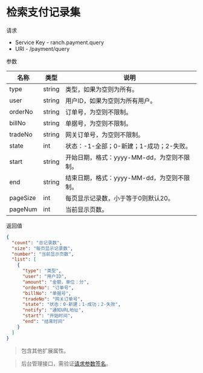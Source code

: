 # 检索支付记录集

请求
- Service Key - ranch.payment.query
- URI - /payment/query

参数

|名称|类型|说明|
|---|---|---|
|type|string|类型，如果为空则为所有。|
|user|string|用户ID，如果为空则为所有用户。|
|orderNo|string|订单号，为空则不限制。|
|billNo|string|单据号，为空则不限制。|
|tradeNo|string|网关订单号，为空则不限制。|
|state|int|状态：-1-全部；0-新建；1-成功；2-失败。|
|start|string|开始日期，格式：yyyy-MM-dd，为空则不限制。|
|end|string|结束日期，格式：yyyy-MM-dd，为空则不限制。|
|pageSize|int|每页显示记录数，小于等于0则默认20。|
|pageNum|int|当前显示页数。|

返回值
```json
{
  "count": "总记录数",
  "size": "每页显示记录数",
  "number": "当前显示页数",
  "list": [
    {
      "type": "类型",
      "user": "用户ID",
      "amount": "金额，单位：分",
      "orderNo": "订单号",
      "billNo": "单据号",
      "tradeNo": "网关订单号",
      "state": "状态：0-新建；1-成功；2-失败",
      "notify": "通知URL地址",
      "start": "开始时间",
      "end": "结束时间"
    }
  ]
}
```

> 包含其他扩展属性。

> 后台管理接口，需验证[请求参数签名](https://github.com/heisedebaise/tephra/blob/master/tephra-ctrl/doc/sign.md)。
